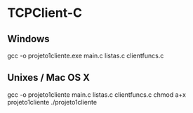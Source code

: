 # TCPClient-C

## Windows
gcc -o projeto1cliente.exe main.c listas.c clientfuncs.c

## Unixes / Mac OS X
gcc -o projeto1cliente main.c listas.c clientfuncs.c
chmod a+x projeto1cliente
./projeto1cliente

